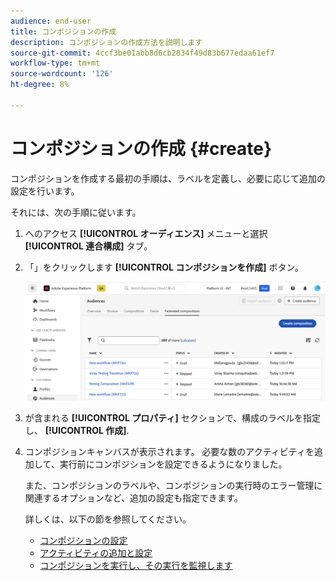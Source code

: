 ```yaml
---
audience: end-user
title: コンポジションの作成
description: コンポジションの作成方法を説明します
source-git-commit: 4ccf3be01abb8d6cb2834f49d83b677edaa61ef7
workflow-type: tm+mt
source-wordcount: '126'
ht-degree: 8%

---
```



# コンポジションの作成 {#create}

コンポジションを作成する最初の手順は、ラベルを定義し、必要に応じて追加の設定を行います。

それには、次の手順に従います。

1. へのアクセス **[!UICONTROL オーディエンス]** メニューと選択 **[!UICONTROL 連合構成]** タブ。

1. 「」をクリックします **[!UICONTROL コンポジションを作成]** ボタン。

   ![](assets/composition-create.png)

1. が含まれる **[!UICONTROL プロパティ]** セクションで、構成のラベルを指定し、 **[!UICONTROL 作成]**.

1. コンポジションキャンバスが表示されます。 必要な数のアクティビティを追加して、実行前にコンポジションを設定できるようになりました。

   また、コンポジションのラベルや、コンポジションの実行時のエラー管理に関連するオプションなど、追加の設定も指定できます。

   詳しくは、以下の節を参照してください。

   * [コンポジションの設定](#starting-audience)
   * [アクティビティの追加と設定](#action-activities)
   * [コンポジションを実行し、その実行を監視します](#save)
